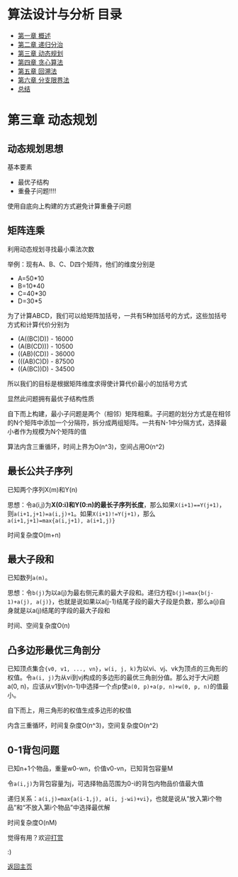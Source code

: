 # 算法设计与分析 目录

- [第一章 概述](Chapter1.md)
- [第二章 递归分治](Chapter2.md)
- [第三章 动态规划](Chapter3.md)
- [第四章 贪心算法](Chapter4.md)
- [第五章 回溯法](Chapter5.md)
- [第六章 分支限界法](Chapter6.md)
- [总结](Summary.md)

# 第三章 动态规划

## 动态规划思想

基本要素

- 最优子结构
- 重叠子问题!!!!

使用自底向上构建的方式避免计算重叠子问题

## 矩阵连乘

利用动态规划寻找最小乘法次数

举例：现有A、B、C、D四个矩阵，他们的维度分别是

- A=50*10
- B=10*40
- C=40*30
- D=30*5

为了计算ABCD，我们可以给矩阵加括号，一共有5种加括号的方式，这些加括号方式和计算代价分别为

- (A((BC)D)) - 16000
- (A(B(CD))) - 10500
- ((AB)(CD)) - 36000
- (((AB)C)D) - 87500
- ((A(BC))D) - 34500

所以我们的目标是根据矩阵维度求得使计算代价最小的加括号方式

显然此问题拥有最优子结构性质

自下而上构建，最小子问题是两个（相邻）矩阵相乘。子问题的划分方式是在相邻的N个矩阵中添加一个分隔符，拆分成两组矩阵。一共有N-1中分隔方式，选择最小者作为规模为N个矩阵的值

算法内含三重循环，时间上界为O(n^3)，空间占用O(n^2)

## 最长公共子序列

已知两个序列X(m)和Y(n)

思想：令a(i,j)为**X(0:i)和Y(0:n)的最长子序列长度**，那么如果```X(i+1)==Y(j+1)```，则```a(i+1,j+1)=a(i,j)+1```。如果```X(i+1)!=Y(j+1)```，那么```a(i+1,j+1)=max{a(i,j+1), a(i+1,j)}```

时间复杂度O(m+n)

## 最大子段和

已知数列```a(m)```。

思想：令```b(j)```为以a(j)为最右侧元素的最大子段和。递归方程```b(j)=max{b(j-1)+a(j), a(j)}```，也就是说如果以a(j-1)结尾子段的最大子段是负数，那么a(j)自身就是以a(j)结尾的字段的最大子段和

时间、空间复杂度O(n)

## 凸多边形最优三角剖分

已知顶点集合```{v0, v1, ..., vn}```，```w(i, j, k)```为以vi、vj、vk为顶点的三角形的权值。令```a(i, j)```为从vi到vj构成的多边形的最优三角剖分值。那么对于大问题a(0, n)，应该从v1到v(n-1)中选择一个点p使```a(0, p)+a(p, n)+w(0, p, n)```的值最小。

自下而上，用三角形的权值生成多边形的权值

内含三重循环，时间复杂度O(n^3)，空间复杂度O(n^2)

## 0-1背包问题

已知n+1个物品，重量w0-wn，价值v0-vn，已知背包容量M

令```a(i,j)```为背包容量为j，可选择物品范围为0-i的背包内物品价值最大值

递归关系：```a(i,j)=max{a(i-1,j), a(i, j-wi)+vi}```，也就是说从“放入第i个物品”和“不放入第i个物品”中选择最优解

时间复杂度O(nM)

觉得有用？欢迎[打赏](../../../donate.md)

:)

[返回主页](../../../index.md)